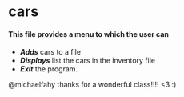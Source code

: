# cars

#### This file provides a menu to which the user can
- ***Adds*** cars to a file
- ***Displays*** list the cars in the inventory file
- ***Exit*** the program. 

@michaelfahy thanks for a wonderful class!!!! <3 :)
